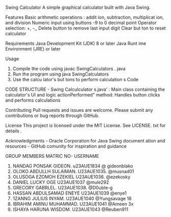 Swing Calculator
 A simple graphical calculator built with Java Swing.

 Features 
Basic arithmetic operations : addit ion, subtraction, multiplicat ion, and division
 Numeric input using buttons -9 to 0
 decimal point Operator selection: +, -,, 
Delete button to remove last input digit 
Clear but ton to reset calculator 

Requirements
 Java Development Kit (JDK) 8 or later
 Java Runt ime Environment (JRE) or later 

Usage 
1. Compile the code using javac SwingCalculators . java
 2. Run the program using java SwingCalculators 
3. Use the calcu lator's but tons to perform calculation s Code 


CODE STRUCTURE - 
Swing Calculculator s.java' : Main class containing the calculator's UI and logic 
actionPerformed" method: Handles button clicks and performs calculations 

Contributing
Pull requests and issues are welcome. Please submit any contributions or bug reports through GitHub. 

License 
This project is licensed under the MIT License. See LICENSE. txt for details . 

Acknowledgments - 
Oracle Corporation for Java Swing document ation and resources - GitHub comunity for inspiration and guidance
 
   GROUP MEMBERS                     MATRIC NO-                USERNAME 
1. NANDAG PONSAK GIDEON.             u23AUE1834                @ gideonblako
2. OLOKO ABDULLH SULAIMAN.          U23AUE1035.                @musnad01
3. OLUSOGA EZOMOH EZEKIEL           U23AUE1036.                @ezekosky 
4. DANIEL LUCKY OGE                 U23AUE1037                 @mule292 
5. GRECORY GABRLEL.                 U23AUE1038.                @D0uble-g
6. HASSAN ABDULSAMAD ENEYE          U23AUE1039                 @enye1
7. 1ZANNG JULIUS INYAM.             U23AUE1040                 @Yungsavage 18 
 8. IBRAHIM AMINU MUHAMMAD.         U23AUE1041                 @Ameen 3x
 9. ISHAYA HARUNA WISDOM.           U23AUE1043                 @Reuben911
